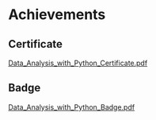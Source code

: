 

# Achievements
## Certificate
[Data_Analysis_with_Python_Certificate.pdf](https://prod-files-secure.s3.us-west-2.amazonaws.com/03e82b26-cccb-4906-bb56-adabcbdc0655/1aa3a050-2338-4a85-85d5-899bad17a31c/Data_Analysis_with_Python_Certificate.pdf?X-Amz-Algorithm=AWS4-HMAC-SHA256&X-Amz-Content-Sha256=UNSIGNED-PAYLOAD&X-Amz-Credential=ASIAZI2LB466SYP6ZPDI%2F20250203%2Fus-west-2%2Fs3%2Faws4_request&X-Amz-Date=20250203T091650Z&X-Amz-Expires=3600&X-Amz-Security-Token=IQoJb3JpZ2luX2VjEPj%2F%2F%2F%2F%2F%2F%2F%2F%2F%2FwEaCXVzLXdlc3QtMiJHMEUCIQCpL%2B59r8%2FVlIa7JzbWfC3%2BoWFS6HzQZCcUIl0BVWAgaQIgHh4Z9gve9Gid%2Fp8sIpA1t5XJ0mvYz4L%2F3DeDplAavLAq%2FwMIERAAGgw2Mzc0MjMxODM4MDUiDHQwnCb%2F9iIiYWV1bSrcA6yL15XIw%2BMsMIC5Ii1iCUBxMZ71bTqWr%2FProXDgFRmq0CbTOM1TnMbtjikQjgaZJ6%2FLKhOe5eiNNzbhYjvUHRWT4Cw26Y27T7iA%2B6daXDBCXDBXAM7bguEPcjOYH7hewfgtLl5DMSKCQHOdDxYo%2FgAgRbyw%2BKpSqOyV0GFIViRApUhrWO5Dpbir8Riy0X4UAb%2B64OZPF1HzLkRwl6pAUvGZclizfB21WHDHdYIotud8Vk%2FDkfyXIx4SALM5NlwzCg6BSeQ%2BC7t2g75bAZlD43hMMHMu%2BkUVhKGM6PVtmSW3TlG4Jy8ikmTXnCSoyi5BTFEMYcGoNVS8lprKGtRgAEDHOrLs7yjTsAPuqLnhGqacs%2FzXIpTpnViWoMn8xKNkZI3lfzT79WL8dFkxxVaC6uRtYEtnFJ4W8DchshQDAXLoadQumX4qhOOAOle3AZpJ%2FPKcl8HB%2BHPtcunSnyjjRoNLHor5V8TaxtVXYs2bT9AOeN1ky0BQs3QQrIr4nwXxyFZMIe%2BVoznBoEdtkRROnVgW6C17JX3jeTYJgnmrwyTzmdBFB5u%2FJrswoRHVis9fepm%2FQHgWsBslrNJcqSJ6vWYeSwNRPW10IWnMLNkqvCPgc5rDAyJyFHKb0g0EMLvzgb0GOqUBjPEdwR0JS0jipYNX1Zt%2BzFfa0QEW3YwRj61sCM9oAqswOosiToJ1EjnSFLjmQnx8LtVl35eEQbnX00dePTfk1YQ6xTdRlhXr58iXg64FX1DyNRlOqXj3%2B1oLBgUIhGy3AYFZZWt9Rx%2BbHC3gkKPUlOSRVmC7A4bgK5FpWDu4U1BtHU%2BRhev9sbe8qL729bEvMTaaZaAwqA48BaIv50Tm1h%2F%2B8RRF&X-Amz-Signature=683651a1048fab60454ed734efdae9ee12bd924a524ef28c0db26cba42b7f63f&X-Amz-SignedHeaders=host&x-id=GetObject)
## Badge
[Data_Analysis_with_Python_Badge.pdf](https://prod-files-secure.s3.us-west-2.amazonaws.com/03e82b26-cccb-4906-bb56-adabcbdc0655/4fa9bcf8-b584-40dd-8775-c0bfadf6a6f0/Data_Analysis_with_Python_Badge.pdf?X-Amz-Algorithm=AWS4-HMAC-SHA256&X-Amz-Content-Sha256=UNSIGNED-PAYLOAD&X-Amz-Credential=ASIAZI2LB466SYP6ZPDI%2F20250203%2Fus-west-2%2Fs3%2Faws4_request&X-Amz-Date=20250203T091650Z&X-Amz-Expires=3600&X-Amz-Security-Token=IQoJb3JpZ2luX2VjEPj%2F%2F%2F%2F%2F%2F%2F%2F%2F%2FwEaCXVzLXdlc3QtMiJHMEUCIQCpL%2B59r8%2FVlIa7JzbWfC3%2BoWFS6HzQZCcUIl0BVWAgaQIgHh4Z9gve9Gid%2Fp8sIpA1t5XJ0mvYz4L%2F3DeDplAavLAq%2FwMIERAAGgw2Mzc0MjMxODM4MDUiDHQwnCb%2F9iIiYWV1bSrcA6yL15XIw%2BMsMIC5Ii1iCUBxMZ71bTqWr%2FProXDgFRmq0CbTOM1TnMbtjikQjgaZJ6%2FLKhOe5eiNNzbhYjvUHRWT4Cw26Y27T7iA%2B6daXDBCXDBXAM7bguEPcjOYH7hewfgtLl5DMSKCQHOdDxYo%2FgAgRbyw%2BKpSqOyV0GFIViRApUhrWO5Dpbir8Riy0X4UAb%2B64OZPF1HzLkRwl6pAUvGZclizfB21WHDHdYIotud8Vk%2FDkfyXIx4SALM5NlwzCg6BSeQ%2BC7t2g75bAZlD43hMMHMu%2BkUVhKGM6PVtmSW3TlG4Jy8ikmTXnCSoyi5BTFEMYcGoNVS8lprKGtRgAEDHOrLs7yjTsAPuqLnhGqacs%2FzXIpTpnViWoMn8xKNkZI3lfzT79WL8dFkxxVaC6uRtYEtnFJ4W8DchshQDAXLoadQumX4qhOOAOle3AZpJ%2FPKcl8HB%2BHPtcunSnyjjRoNLHor5V8TaxtVXYs2bT9AOeN1ky0BQs3QQrIr4nwXxyFZMIe%2BVoznBoEdtkRROnVgW6C17JX3jeTYJgnmrwyTzmdBFB5u%2FJrswoRHVis9fepm%2FQHgWsBslrNJcqSJ6vWYeSwNRPW10IWnMLNkqvCPgc5rDAyJyFHKb0g0EMLvzgb0GOqUBjPEdwR0JS0jipYNX1Zt%2BzFfa0QEW3YwRj61sCM9oAqswOosiToJ1EjnSFLjmQnx8LtVl35eEQbnX00dePTfk1YQ6xTdRlhXr58iXg64FX1DyNRlOqXj3%2B1oLBgUIhGy3AYFZZWt9Rx%2BbHC3gkKPUlOSRVmC7A4bgK5FpWDu4U1BtHU%2BRhev9sbe8qL729bEvMTaaZaAwqA48BaIv50Tm1h%2F%2B8RRF&X-Amz-Signature=2232edf066808a77c75cfe920f8f9e635d66d59091bbdbea1dae947c27b6f931&X-Amz-SignedHeaders=host&x-id=GetObject)
